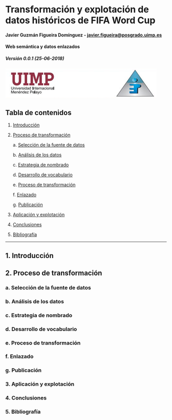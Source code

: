 # Transformación y explotación de datos históricos de FIFA Word Cup

#### Javier Guzmán Figueira Domínguez - javier.figueira@posgrado.uimp.es

#### Web semántica y datos enlazados

##### Versión 0.0.1 (25-06-2018)

![picture alt](assets/uimp_aepia.png "UIMP - AEPIA")

## Tabla de contenidos

1. [Introducción](#intro)

2. [Proceso de transformación](#transform)

    a. [Selección de la fuente de datos](#select)

    b. [Análisis de los datos](#analysis)
    
    c. [Estrategia de nombrado](#strategy)
    
    d. [Desarrollo de vocabulario](#vocabulary)
    
    e. [Proceso de transformación](#transformation)
    
    f. [Enlazado](#link)
    
    g. [Publicación](#publish)

3. [Aplicación y explotación](#application)

4. [Conclusiones](#conclusions)

5. [Bibliografía](#references)
---

## <a name="intro"/>1. Introducción</a>

## <a name="transform"/>2. Proceso de transformación</a>

### <a name="select"/>a. Selección de la fuente de datos</a>
### <a name="analysis"/>b. Análisis de los datos</a>
### <a name="strategy"/>c. Estrategia de nombrado</a>
### <a name="vocabulary"/>d. Desarrollo de vocabulario</a>
### <a name="transformation"/>e. Proceso de transformación</a>
### <a name="#link"/>f. Enlazado</a>
### <a name="#publish"/>g. Publicación</a>

### <a name="publish"/>3. Aplicación y explotación</a>

### <a name="conclusions"/>4. Conclusiones</a>

### <a name="references"/>5. Bibliografía</a>
